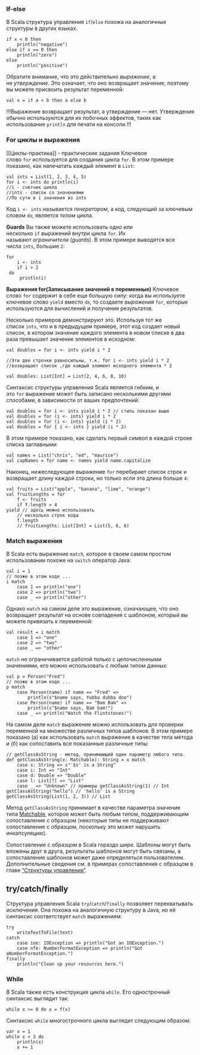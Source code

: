 ### If-else
В Scala структура управления `if`/`else` похожа на аналогичные структуры в других языках.
```
if x < 0 then 
	println("negative") 
else if x == 0 then 
	println("zero") 
else 
	println("positive")
```
Обратите внимание, что это действительно _выражение_, а не _утверждение_. Это означает, что оно возвращает значение, поэтому вы можете присвоить результат переменной:
```
val x = if a < b then a else b
```
!!!Выражение возвращает результат, а утверждение — нет. Утверждения обычно используются для их побочных эффектов, таких как использование `println` для печати на консоли.!!!
### For циклы и выражения
[[Циклы-практика]] - практические задания
Ключевое слово `for` используется для создания цикла `for`. В этом примере показано, как напечатать каждый элемент в `List`:
```
val ints = List(1, 2, 3, 4, 5)
for i <- ints do println(i)
//i - счетчик цикла
//ints - список со значениями
//По сути в i значения из ints
```
Код `i <- ints` называется _генератором_, а код, следующий за ключевым словом `do`, является _телом_ цикла.

**Guards**
Вы также можете использовать одно или несколько `if` выражений внутри цикла `for`. Их называют _ограничители_ (_guards_). В этом примере выводятся все числа `ints`, большие `2`:
```
for 
	i <- ints 
	if i > 2
 do 
	 println(i)
```

**Выражения for(Записывание значений в переменные)**
Ключевое слово `for` содержит в себе еще большую силу: когда вы используете ключевое слово `yield` вместо `do`, то создаете _выражения_ `for`, которые используются для вычислений и получения результатов.

Несколько примеров демонстрируют это. Используя тот же список `ints`, что и в предыдущем примере, этот код создает новый список, в котором значение каждого элемента в новом списке в два раза превышает значение элементов в исходном:
```
val doubles = for i <- ints yield i * 2 

//Эти две строчки равносильны, т.к. for i <- ints yield i * 2 
//возвращает список ,где каждый элемент исходного элемента * 2 

val doubles: List[Int] = List(2, 4, 6, 8, 10)
```
Синтаксис структуры управления Scala является гибким, и это `for` выражение может быть записано несколькими другими способами, в зависимости от ваших предпочтений:
```
val doubles = for i <- ints yield i * 2 // стиль показан выше 
val doubles = for (i <- ints) yield i * 2 
val doubles = for (i <- ints) yield (i * 2) 
val doubles = for { i <- ints } yield (i * 2)
```
В этом примере показано, как сделать первый символ в каждой строке списка заглавными:
```
val names = List("chris", "ed", "maurice") 
val capNames = for name <- names yield name.capitalize
```
Наконец, нижеследующее выражение `for` перебирает список строк и возвращает длину каждой строки, но только если эта длина больше `4`:
```
val fruits = List("apple", "banana", "lime", "orange") 
val fruitLengths = for 
	f <- fruits 
	if f.length > 4 
yield // здесь можно использовать 
	// несколько строк кода 
	f.length 
	// fruitLengths: List[Int] = List(5, 6, 6)
```
### Match выражения
В Scala есть выражение `match`, которое в своем самом простом использовании похоже на `switch` оператор Java:
```
val i = 1 
// позже в этом коде ... 
i match 
	case 1 => println("one") 
	case 2 => println("two") 
	case _ => println("other")
```
Однако `match` на самом деле это выражение, означающее, что оно возвращает результат на основе совпадения с шаблоном, который вы можете привязать к переменной:
```
val result = i match 
	case 1 => "one" 
	case 2 => "two" 
	case _ => "other"
```
`match` не ограничивается работой только с целочисленными значениями, его можно использовать с любым типом данных:
```
val p = Person("Fred") 
// позже в этом коде ...
p match 
	case Person(name) if name == "Fred" => 
		println(s"$name says, Yubba dubba doo") 
	case Person(name) if name == "Bam Bam" => 
		println(s"$name says, Bam bam!") 
	case _ => println("Watch the Flintstones!")
```
На самом деле `match` выражение можно использовать для проверки переменной на множестве различных типов шаблонов. В этом примере показано (а) как использовать `match` выражение в качестве тела метода и (б) как сопоставить все показанные различные типы:
```
// getClassAsString - метод, принимающий один параметр любого типа. def getClassAsString(x: Matchable): String = x match
	case s: String => s"'$s' is a String" 
	case i: Int => "Int" 
	case d: Double => "Double" 
	case l: List[?] => "List"
	case _ => "Unknown" // примеры getClassAsString(1) // Int getClassAsString("hello") // 'hello' is a String getClassAsString(List(1, 2, 3)) // List
```
Метод `getClassAsString` принимает в качестве параметра значение типа [Matchable](https://docs.scala-lang.org/scala3/reference/other-new-features/matchable.html), которое может быть любым типом, поддерживающим сопоставление с образцом (некоторые типы не поддерживают сопоставление с образцом, поскольку это может нарушить инкапсуляцию).

Сопоставление с образцом в Scala гораздо _шире_. Шаблоны могут быть вложены друг в друга, результаты шаблонов могут быть связаны, а сопоставление шаблонов может даже определяться пользователем. Дополнительные сведения см. в примерах сопоставления с образцом в главе [“Структуры управления”](https://docs.scala-lang.org/scala3/book/control-structures.html).

## try/catch/finally
Структура управления Scala `try`/`catch`/`finally` позволяет перехватывать исключения. Она похожа на аналогичную структуру в Java, но её синтаксис соответствует `match` выражениям:
```
try 
	writeTextToFile(text)
catch 
	case ioe: IOException => println("Got an IOException.") 
	case nfe: NumberFormatException => println("Got aNumberFormatException.") 
finally 
	println("Clean up your resources here.")
```
### While
В Scala также есть конструкция цикла `while`. Его однострочный синтаксис выглядит так:
```
while x >= 0 do x = f(x)
```
Синтаксис `while` многострочного цикла выглядит следующим образом:
```
var x = 1 
while x < 3 do 
	println(x) 
	x += 1
```